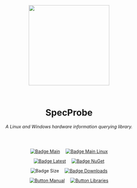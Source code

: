 
<div align = center>

<br>
<br>
    
<img
  src = 'https://cdn.jsdelivr.net/gh/Aptivi/SpecProbe@master/SpecProbe/OfficialAppIcon-SpecProbe-512.png'
  width = 256
  align = center
/>

<br>

# SpecProbe
    
*A Linux and Windows hardware information querying library.*

<br>
<br>

[![Badge Main]][Main]   
[![Badge Main Linux]][Main Linux]

[![Badge Latest]][Latest]   
[![Badge NuGet]][NuGet]

![Badge Size]   
[![Badge Downloads]][Releases]

[![Button Manual]][Manual]   
[![Button Libraries]][Libraries]

</div>
    
<br>

</div>


<!----------------------------------------------------------------------------->

[Releases]: https://github.com/Aptivi/SpecProbe/releases
[Latest]: https://github.com/Aptivi/SpecProbe/releases/latest
[NuGet]: https://www.nuget.org/packages/SpecProbe/

[Main]: https://github.com/Aptivi/SpecProbe/actions/workflows/build-win.yml
[Main Linux]: https://github.com/Aptivi/SpecProbe/actions/workflows/build-linux.yml

[Libraries]: https://aptivi.gitbook.io/specprobe-manual/project-dependencies
[Manual]: https://aptivi.gitbook.io/specprobe-manual/

<!----------------------------------[ Badges ]--------------------------------->

[Badge Downloads]: https://img.shields.io/github/downloads/Aptivi/SpecProbe/total?color=217346&label=Downloads&style=for-the-badge&logoColor=white&logo=DocuSign&labelColor=2d9d5f
[Badge Latest]: https://img.shields.io/github/v/release/Aptivi/SpecProbe?color=212121&include_prereleases&label=github&style=for-the-badge&logoColor=white&logo=AzureArtifacts&labelColor=303030
[Badge NuGet]: https://img.shields.io/nuget/vpre/SpecProbe?color=012f52&style=for-the-badge&logoColor=white&logo=NuGet&labelColor=004880
[Badge Size]: https://img.shields.io/github/repo-size/Aptivi/SpecProbe?color=bb4a28&label=size&logoColor=white&style=for-the-badge&logo=GoogleAnalytics&labelColor=E85C33

[Badge Main]: https://github.com/Aptivi/SpecProbe/actions/workflows/build-win.yml/badge.svg
[Badge Main Linux]: https://github.com/Aptivi/SpecProbe/actions/workflows/build-linux.yml/badge.svg


<!---------------------------------[ Buttons ]--------------------------------->

[Button Libraries]: https://img.shields.io/badge/Libraries-EA8220?style=for-the-badge&logoColor=white&logo=AzureArtifacts
[Button Manual]: https://img.shields.io/badge/Docs-blueviolet?style=for-the-badge&logoColor=white&logo=GitBook
